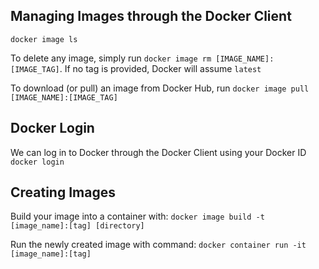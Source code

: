 ## Managing Images through the Docker Client
`docker image ls`

To delete any image, simply run `docker image rm [IMAGE_NAME]:[IMAGE_TAG]`. If no tag is provided, Docker will assume `latest`

To download (or pull) an image from Docker Hub, run `docker image pull [IMAGE_NAME]:[IMAGE_TAG]`

## Docker Login

We can log in to Docker through the Docker Client using your Docker ID `docker login`

## Creating Images
Build your image into a container with: `docker image build -t [image_name]:[tag] [directory]`

Run the newly created image with command: `docker container run -it [image_name]:[tag]`

